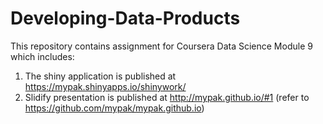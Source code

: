 # Developing-Data-Products

This repository contains assignment for Coursera Data Science Module 9 which includes:
1. The shiny application is published at https://mypak.shinyapps.io/shinywork/
2. Slidify presentation is published at http://mypak.github.io/#1  (refer to https://github.com/mypak/mypak.github.io)
